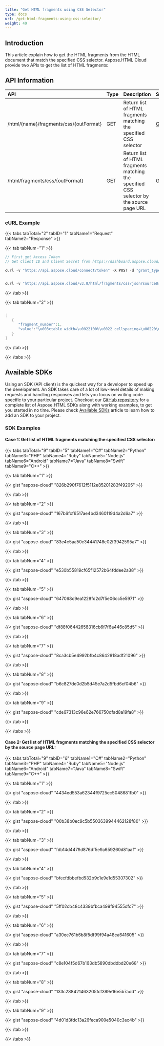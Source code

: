 ```yaml
---
title: "Get HTML fragments using CSS Selector"
type: docs
url: /get-html-fragments-using-css-selector/
weight: 40
---
```


## **Introduction**
This article explain how to get the HTML fragments from the HTML document that match the specified CSS selector. Aspose.HTML Cloud provide two APIs to get the list of HTML fragments:
## **API Information**

|**API**|**Type**|**Description**|**Swagger Link**|
| :- | :- | :- | :- |
|/html/{name}/fragments/css/{outFormat}|GET|Return list of HTML fragments matching the specified CSS selector|[GetDocumentFragmentsByCSSSelector](https://apireference.aspose.cloud/html/#!/Document/GetDocumentFragmentsByCSSSelector)|
|/html/fragments/css/{outFormat}|GET|Return list of HTML fragments matching the specified CSS selector by the source page URL|[GetDocumentFragmentsByCSSSelectorByUrl](https://apireference.aspose.cloud/html/#!/Document/GetDocumentFragmentsByCSSSelectorByUrl)|
### **cURL Example**
{{< tabs tabTotal="2" tabID="1" tabName1="Request" tabName2="Response" >}}

{{< tab tabNum="1" >}}

```java
// First get Access Token
// Get Client ID and Client Secret from https://dashboard.aspose.cloud/

curl -v "https://api.aspose.cloud/connect/token" -X POST -d "grant_type=client_credentials&client_id=XXXXX&client_secret=XXXXX" -H "Content-Type: application/x-www-form-urlencoded" -H "Accept: application/json"

```

```java

curl -v "https://api.aspose.cloud/v3.0/html/fragments/css/json?sourceUrl=https://www.le.ac.uk/oerresources/bdra/html/page_09.htm&selector=table" -X GET -H "Content-Type:application/json" -H "Accept:application/json" -H "Authorization: Bearer [access token]"

```

{{< /tab >}}

{{< tab tabNum="2" >}}

```java

[
   {
      "fragment_number":1,
      "value":"\u003ctable width=\u0022100%\u0022 cellspacing=\u00220\u0022 summary=\u0022Main layout table for two-column layout\u0022 dir=\u0022ltr\u0022\u003e\u003ctbody\u003e\u003ctr\u003e\n\u003ctd width=\u0022180\u0022 valign=\u0022top\u0022 id=\u0022maintable-toc\u0022\u003e\n\n\u003cdiv id=\u0022toc\u0022\u003e\n\n\u003ch2\u003e\u003ca id=\u0022toc-title\u0022 href=\u0022index.htm\u0022\u003eTable of Contents\u003c/a\u003e\u003c/h2\u003e\n\n\u003col class=\u0022section\u0022\u003e\n\u003cli\u003e\u003ca href=\u0022page_01.htm\u0022\u003eIntroduction to HTML/XHTML \u003c/a\u003e\u003c/li\u003e\n\u003cli\u003e\n\u003ca href=\u0022page_06.htm\u0022\u003eStructure of an HTML Document  \u003c/a\u003e\n\u003col\u003e\n\u003cli\u003e\u003ca href=\u0022page_07.htm\u0022\u003epic001.gifHead of an HTML Document  \u003c/a\u003e\u003c/li\u003e\n\u003cli\u003e\u003ca href=\u0022page_08.htm\u0022\u003eBody of an HTML Document  \u003c/a\u003e\u003c/li\u003e\n\u003cli class=\u0022currentpage\u0022\u003eExample HTML Document  \u003c/li\u003e\n\u003cli\u003e\u003ca href=\u0022page_10.htm\u0022\u003eGood Working Practices  \u003c/a\u003e\u003c/li\u003e\n\u003c/ol\u003e\n\u003c/li\u003e\n\u003cli\u003e\u003ca href=\u0022page_11.htm\u0022\u003eGetting Started with HTML  \u003c/a\u003e\u003c/li\u003e\n\u003cli\u003e\u003ca href=\u0022page_19.htm\u0022\u003eHypertext Links  \u003c/a\u003e\u003c/li\u003e\n\u003cli\u003e\u003ca href=\u0022page_24.htm\u0022\u003eIncluding Pictures  \u003c/a\u003e\u003c/li\u003e\n\u003cli\u003e\u003ca href=\u0022page_28.htm\u0022\u003eA bit more on XHTML  \u003c/a\u003e\u003c/li\u003e\n\u003cli\u003e\u003ca href=\u0022page_29.htm\u0022\u003eUpdating Existing HTML Documents to XHTML  \u003c/a\u003e\u003c/li\u003e\n\u003cli\u003e\u003ca href=\u0022page_30.htm\u0022\u003eCascading Style Sheets  \u003c/a\u003e\u003c/li\u003e\n\u003cli\u003e\u003ca href=\u0022page_33.htm\u0022\u003eStyle Properties for Text  \u003c/a\u003e\u003c/li\u003e\n\u003cli\u003e\u003ca href=\u0022page_40.htm\u0022\u003eUtilities  \u003c/a\u003e\u003c/li\u003e\n\u003cli\u003e\u003ca href=\u0022page_41.htm\u0022\u003eBooks and Further Reading  \u003c/a\u003e\u003c/li\u003e\n\u003cli\u003e\u003ca href=\u0022page_42.htm\u0022\u003eThe End  \u003c/a\u003e\u003c/li\u003e\n\u003c/ol\u003e\n\n\u003c/div\u003e\n\n\u003c/td\u003e\n\u003ctd width=\u0022\*\u0022 valign=\u0022top\u0022 id=\u0022maintable-content\u0022\u003e\n\n\u003cdiv id=\u0022main-content-withtoc\u0022\u003e\n\n\u003ca name=\u0022Main\u0022\u003e\u003c/a\u003e\n\n\u003ch2\u003eExample HTML Document\u003c/h2\u003e\n\n\u003cp class=\u0022bodycopy\u0022\u003eThe following text should be typed in to a local file on a\nsystem which is equipped with a Web browser.\u003c/p\u003e\n\n\u003cpre class=\u0022bodycopy\u0022\u003e\n\u003chtml\u003e\n\u003chead\u003e\n\u003ctitle\u003e\nA Simple HTML Document\n\u003c/title\u003e\n\u003c/head\u003e\n\u003cbody\u003e\n\u003cp\u003eThis is a very simple HTML document\u003c/p\u003e\n\u003cp\u003eIt only has two paragraphs\u003c/p\u003e\n\u003c/body\u003e\n\u003c/html\u003e\n\u003c/pre\u003e\n\n\u003cp class=\u0022bodycopy\u0022\u003eWhen authoring a Web/HTML document there are several stages\nwhich will be repeated time and time again.\u003c/p\u003e\n\n\u003col class=\u0022bodycopy\u0022\u003e\n\u003cli\u003eUsing a local editor (or word processor) create the HTML\nfile.\u003c/li\u003e\n\n\u003cli\u003eView the local file by using the \u003ctt\u003e\u003cstrong\u003eOpen\nfile...\u003c/strong\u003e\u003c/tt\u003e option on the\n\u003ctt\u003e\u003cstrong\u003eFile\u003c/strong\u003e\u003c/tt\u003e menu.\u003c/li\u003e\n\n\u003cli\u003eIf you see any errors, go back to (1) and repeat the\nexercise. \u003cstrong\u003eNote:\u003c/strong\u003e most Web viewers will store\npreviously viewed pages and sometimes gives the impression that\ncorrections to the original HTML documents have not been made.\nAlways \u003ctt\u003e\u003cstrong\u003eReload\u003c/strong\u003e\u003c/tt\u003e HTML documents after they\nhave been edited.\u003c/li\u003e\n\u003c/ol\u003e\n\n\u003cp class=\u0022bodycopy\u0022\u003eIf there are no errors in your typing etc. the above tags\nshould be interpreted as:\u003c/p\u003e\n\n\u003chr class=\u0022bodycopy\u0022\u003e\n\u003cp class=\u0022bodycopy\u0022\u003e\u003cfont face=\u0022Times New Roman\u0022\u003eThis is a very simple HTML\ndocument\u003c/font\u003e\u003c/p\u003e\n\n\u003cp class=\u0022bodycopy\u0022\u003e\u003cfont face=\u0022Times New Roman\u0022\u003eIt only has two\nparagraphs\u003c/font\u003e\u003c/p\u003e\n\n\u003chr class=\u0022bodycopy\u0022\u003e\n\u003cp class=\u0022bodycopy\u0022\u003eThe document\u0027s title will appear as the viewing windows name\nand the text will appear in the default font for your browser,\nwhich is usually a Times Roman typeface with font size 12\u003ca href=\u0022resources/point.html\u0022 target=\u0022_blank\u0022\u003epoint\u003c/a\u003e.\u003c/p\u003e\n\n\u003cp class=\u0022bodycopy\u0022\u003eAdding headings and further character attributes to your HTML\ndocuments will be discussed in the following sections of this\ncourse.\u003c/p\u003e\n\n\n\u003c/div\u003e\n\n\u003c/td\u003e\n\u003c/tr\u003e\u003c/tbody\u003e\u003c/table\u003e"
   }
]

```

{{< /tab >}}

{{< /tabs >}}
## **Available SDKs**
Using an SDK (API client) is the quickest way for a developer to speed up the development. An SDK takes care of a lot of low-level details of making requests and handling responses and lets you focus on writing code specific to your particular project. Checkout our [GitHub repository](https://github.com/aspose-html-cloud) for a complete list of Aspose.HTML SDKs along with working examples, to get you started in no time. Please check [Available SDKs](/html/available-sdks/) article to learn how to add an SDK to your project.
### **SDK Examples**
#### **Case 1: Get list of HTML fragments matching the specified CSS selector:**

{{< tabs tabTotal="9" tabID="5" tabName1="C#" tabName2="Python" tabName3="PHP" tabName4="Ruby" tabName5="Node.js" tabName6="Android" tabName7="Java" tabName8="Swift" tabName9="C++" >}}

{{< tab tabNum="1" >}}

{{< gist "aspose-cloud" "826b290f7612f5112e85201283f49205" >}}

{{< /tab >}}

{{< tab tabNum="2" >}}

{{< gist "aspose-cloud" "167b6fcf6517ae4bd3460119d4a2d6a7" >}}

{{< /tab >}}

{{< tab tabNum="3" >}}

{{< gist "aspose-cloud" "83e4c5aa50c34441748e02f3942595a7" >}}

{{< /tab >}}

{{< tab tabNum="4" >}}

{{< gist "aspose-cloud" "e530b55819cf65f12572b64fddee2a38" >}}

{{< /tab >}}

{{< tab tabNum="5" >}}

{{< gist "aspose-cloud" "647068c9ea1228fd2d7f5e06cc5e5971" >}}

{{< /tab >}}

{{< tab tabNum="6" >}}

{{< gist "aspose-cloud" "df88f06442658316cb6f7f6a446c85d5" >}}

{{< /tab >}}

{{< tab tabNum="7" >}}

{{< gist "aspose-cloud" "8ca3cb5e4992bfb4c8642818adf21096" >}}

{{< /tab >}}

{{< tab tabNum="8" >}}

{{< gist "aspose-cloud" "b6c827de0d2b5d45e7a2d5fbd6cf04b6" >}}

{{< /tab >}}

{{< tab tabNum="9" >}}

{{< gist "aspose-cloud" "cde67313c96e62e766750dfad8a19fa8" >}}

{{< /tab >}}

{{< /tabs >}}

#### **Case 2: Get list of HTML fragments matching the specified CSS selector by the source page URL:**

{{< tabs tabTotal="9" tabID="6" tabName1="C#" tabName2="Python" tabName3="PHP" tabName4="Ruby" tabName5="Node.js" tabName6="Android" tabName7="Java" tabName8="Swift" tabName9="C++" >}}

{{< tab tabNum="1" >}}

{{< gist "aspose-cloud" "4434ed553a62344f9725ec5048681fb0" >}}

{{< /tab >}}

{{< tab tabNum="2" >}}

{{< gist "aspose-cloud" "00b38b0ec9c5b5503639944462128f80" >}}

{{< /tab >}}

{{< tab tabNum="3" >}}

{{< gist "aspose-cloud" "fdb14d4479d876df5e9a659260d81aaf" >}}

{{< /tab >}}

{{< tab tabNum="4" >}}

{{< gist "aspose-cloud" "bfecfdbbefbd532b9c1e9e1d55307302" >}}

{{< /tab >}}

{{< tab tabNum="5" >}}

{{< gist "aspose-cloud" "5ff02cb48c4339bfbca499f94555dfc7" >}}

{{< /tab >}}

{{< tab tabNum="6" >}}

{{< gist "aspose-cloud" "a30ec761b6b8f5df99f94a48ca641605" >}}

{{< /tab >}}

{{< tab tabNum="7" >}}

{{< gist "aspose-cloud" "c8e104f5d67b163db5890dbddbd20e68" >}}

{{< /tab >}}

{{< tab tabNum="8" >}}

{{< gist "aspose-cloud" "133c288421463205fcf389e16e5b7add" >}}

{{< /tab >}}

{{< tab tabNum="9" >}}

{{< gist "aspose-cloud" "4d01d3fdc13a26feca900e5040c3ac4b" >}}

{{< /tab >}}

{{< /tabs >}}



